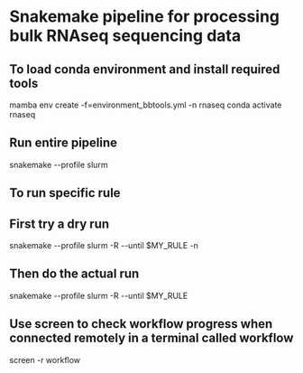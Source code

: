 # Snakemake pipeline for processing bulk RNAseq sequencing data

## To load conda environment and install required tools
mamba env create -f=environment_bbtools.yml -n rnaseq
conda activate rnaseq

## Run entire pipeline
snakemake --profile slurm

## To run specific rule
## First try a dry run
snakemake --profile slurm -R --until $MY_RULE -n
## Then do the actual run
snakemake --profile slurm -R --until $MY_RULE

## Use screen to check workflow progress when connected remotely in a terminal called workflow
screen -r workflow


